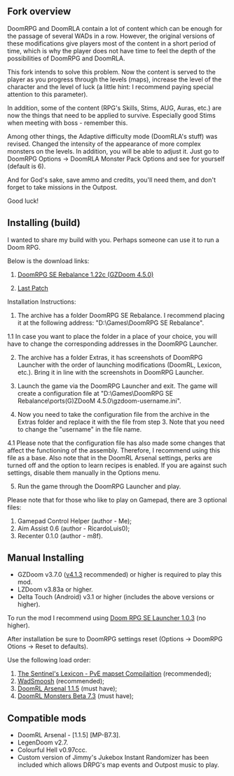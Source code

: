 ## Fork overview

DoomRPG and DoomRLA contain a lot of content which can be enough for the passage of several WADs in a row. However, the original versions of these modifications give players most of the content in a short period of time, which is why the player does not have time to feel the depth of the possibilities of DoomRPG and DoomRLA.

This fork intends to solve this problem. Now the content is served to the player as you progress through the levels (maps), increase the level of the character and the level of luck (a little hint: I recommend paying special attention to this parameter).

In addition, some of the content (RPG's Skills, Stims, AUG, Auras, etc.) are now the things that need to be applied to survive. Especially good Stims when meeting with boss - remember this.

Among other things, the Adaptive difficulty mode (DoomRLA's stuff) was revised. Changed the intensity of the appearance of more complex monsters on the levels. In addition, you will be able to adjust it. Just go to DoomRPG Options -> DoomRLA Monster Pack Options and see for yourself (default is 6).

And for God's sake, save ammo and credits, you'll need them, and don't forget to take missions in the Outpost. 

Good luck! 

## Installing (build)

I wanted to share my build with you. Perhaps someone can use it to run a Doom RPG.

Below is the download links:
1. [DoomRPG SE Rebalance 1.22c (GZDoom 4.5.0)](https://drive.google.com/file/d/1hMlqb_hjE0XILxObjOwxRiFQHbg_QOVH/view?usp=sharing)

2. [Last Patch](https://drive.google.com/drive/folders/1foOmIKfDYAnupmRo5pIxXwRL_bum3FPP?usp=sharing)

Installation Instructions:

1. The archive has a folder DoomRPG SE Rebalance. I recommend placing it at the following address: "D:\Games\DoomRPG SE Rebalance".

1.1 In case you want to place the folder in a place of your choice, you will have to change the corresponding addresses in the DoomRPG Launcher.

2. The archive has a folder Extras, it has screenshots of DoomRPG Launcher with the order of launching modifications (DoomRL, Lexicon, etc.). Bring it in line with the screenshots in DoomRPG Launcher.

3. Launch the game via the DoomRPG Launcher and exit. The game will create a configuration file at "D:\Games\DoomRPG SE Rebalance\ports\(G)ZDooM 4.5.0\gzdoom-username.ini".

4. Now you need to take the configuration file from the archive in the Extras folder and replace it with the file from step 3. Note that you need to change the "username" in the file name.

4.1 Please note that the configuration file has also made some changes that affect the functioning of the assembly. Therefore, I recommend using this file as a base. Also note that in the DoomRL Arsenal settings, perks are turned off and the option to learn recipes is enabled. If you are against such settings, disable them manually in the Options menu.

5. Run the game through the DoomRPG Launcher and play.

Please note that for those who like to play on Gamepad, there are 3 optional files:
1. Gamepad Control Helper (author - Me);
2. Aim Assist 0.6 (author - RicardoLuis0);
3. Recenter 0.1.0 (author - m8f).

## Manual Installing

- GZDoom v3.7.0 ([v4.1.3](https://zdoom.org/files/gzdoom/bin/gzdoom-bin-4-1-3-x64.zip) recommended) or higher is required to play this mod.
- LZDoom v3.83a or higher.
- Delta Touch (Android) v3.1 or higher (includes the above versions or higher).

To run the mod I recommend using [Doom RPG SE Launcher 1.0.3](https://github.com/Forevener/DRPGSEL/releases/tag/v1.0.3) (no higher).

After installation be sure to DoomRPG settings reset (Options -> DoomRPG Otions -> Reset to defaults).

Use the following load order:

1. [The Sentinel's Lexicon - PvE mapset Compilaition](https://github.com/WNC12k/DoomRPG-Lexicon/releases) (recommended);
2. [WadSmoosh](https://github.com/WNC12k/DoomRPG-WadSmoosh/releases) (recommended);
3. [DoomRL Arsenal 1.1.5](https://forum.zdoom.org/viewtopic.php?f=43&t=37044) (must have);
4. [DoomRL Monsters Beta 7.3](https://forum.zdoom.org/viewtopic.php?f=43&t=37044) (must have);

## Compatible mods

- DoomRL Arsenal - [1.1.5] [MP-B7.3].
- LegenDoom v2.7.
- Colourful Hell v0.97ccc.
- Custom version of Jimmy's Jukebox Instant Randomizer has been included which allows DRPG's map events and Outpost music to play.
